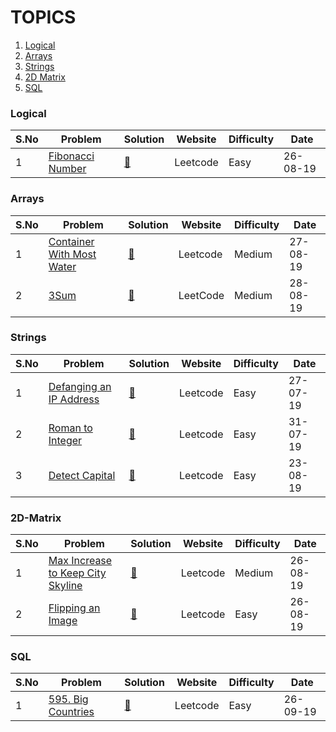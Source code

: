 # TOPICS
1. [Logical][1]
2. [Arrays][2]
3. [Strings][3]
4. [2D Matrix][4]
5. [SQL][5]


[1]:#Logical
[2]:#Arrays
[3]:#Strings
[4]:#2D-Matrix
[5]:#SQL


### Logical
S.No | Problem | Solution | Website | Difficulty | Date 
--- | --- | --- | --- | --- | ---
1 | [Fibonacci Number](https://leetcode.com/problems/fibonacci-number/) | [:key:](https://github.com/shiv-1998/ProblemSolvingGoal/blob/master/Logical/01.java) | Leetcode | Easy | 26-08-19

### Arrays
S.No | Problem | Solution | Website | Difficulty | Date 
--- | --- | --- | --- | --- | ---
1 | [Container With Most Water](https://leetcode.com/problems/container-with-most-water/) | [:key:](https://github.com/shiv-1998/ProblemSolvingGoal/blob/master/Arrays/11_Container_With_Most_Water.java) | Leetcode | Medium | 27-08-19
2 | [3Sum](https://leetcode.com/problems/3sum/) | [:key:](https://github.com/shiv-1998/ProblemSolvingGoal/blob/master/Arrays/15_3Sum.java) | LeetCode | Medium | 28-08-19

### Strings
S.No | Problem | Solution | Website | Difficulty | Date 
--- | --- | --- | --- | --- | ---
1 | [Defanging an IP Address](https://leetcode.com/problems/defanging-an-ip-address) | [:key:](https://github.com/shiv-1998/ProblemSolvingGoal/blob/master/Strings/01.cpp) | Leetcode | Easy | 27-07-19
2 | [Roman to Integer](https://leetcode.com/problems/roman-to-integer) | [:key:](https://github.com/shiv-1998/ProblemSolvingGoal/blob/master/Strings/02.cpp) | Leetcode | Easy | 31-07-19
3 | [Detect Capital](https://leetcode.com/problems/detect-capital/) | [:key:](https://github.com/shiv-1998/ProblemSolvingGoal/blob/master/Strings/03.java) | Leetcode | Easy | 23-08-19

### 2D-Matrix
S.No | Problem | Solution | Website | Difficulty | Date 
--- | --- | --- | --- | --- | ---
1 | [Max Increase to Keep City Skyline](https://leetcode.com/problems/max-increase-to-keep-city-skyline/) | [:key:](https://github.com/shiv-1998/ProblemSolvingGoal/blob/master/Matrix/01.java) | Leetcode | Medium | 26-08-19
2 | [Flipping an Image](https://leetcode.com/problems/flipping-an-image/) | [:key:](https://github.com/shiv-1998/ProblemSolvingGoal/blob/master/Matrix/832_Flipping_an_Image.java) | Leetcode | Easy | 26-08-19

### SQL
S.No | Problem | Solution | Website | Difficulty | Date 
--- | --- | --- | --- | --- | ---
1 | [595. Big Countries](https://leetcode.com/problems/big-countries/) | [:key:](https://github.com/shiv-1998/ProblemSolvingGoal/blob/master/SQL/595_Big_Countries.sql) | Leetcode | Easy | 26-09-19
